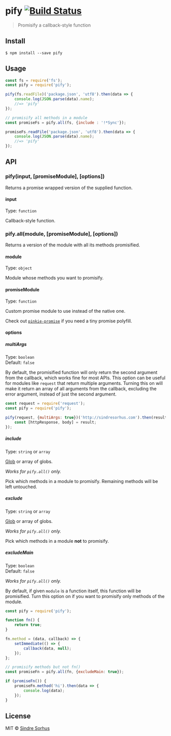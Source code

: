 # pify [![Build Status](https://travis-ci.org/sindresorhus/pify.svg?branch=master)](https://travis-ci.org/sindresorhus/pify)

> Promisify a callback-style function


## Install

```
$ npm install --save pify
```


## Usage

```js
const fs = require('fs');
const pify = require('pify');

pify(fs.readFile)('package.json', 'utf8').then(data => {
	console.log(JSON.parse(data).name);
	//=> 'pify'
});

// promisify all methods in a module
const promiseFs = pify.all(fs, {include : '!*Sync'});

promiseFs.readFile('package.json', 'utf8').then(data => {
	console.log(JSON.parse(data).name);
	//=> 'pify'
});
```


## API

### pify(input, [promiseModule], [options])

Returns a promise wrapped version of the supplied function.

#### input

Type: `function`

Callback-style function.

### pify.all(module, [promiseModule], [options])

Returns a version of the module with all its methods promisified.

#### module

Type: `object`

Module whose methods you want to promisify.

#### promiseModule

Type: `function`

Custom promise module to use instead of the native one.

Check out [`pinkie-promise`](https://github.com/floatdrop/pinkie-promise) if you need a tiny promise polyfill.

#### options

##### multiArgs

Type: `boolean`  
Default: `false`

By default, the promisified function will only return the second argument from the callback, which works fine for most APIs. This option can be useful for modules like `request` that return multiple arguments. Turning this on will make it return an array of all arguments from the callback, excluding the error argument, instead of just the second argument.

```js
const request = require('request');
const pify = require('pify');

pify(request, {multiArgs: true})('http://sindresorhus.com').then(result => {
	const [httpResponse, body] = result;
});
```

##### include

Type: `string` or `array`

[Glob](https://github.com/isaacs/node-glob#glob-primer) or array of globs.

*Works for `pify.all()` only.*

Pick which methods in a module to promisify. Remaining methods will be left untouched.

##### exclude

Type: `string` or `array`

[Glob](https://github.com/isaacs/node-glob#glob-primer) or array of globs.

*Works for `pify.all()` only.*

Pick which methods in a module **not** to promisify.

##### excludeMain

Type: `boolean`  
Default: `false`

*Works for `pify.all()` only.*

By default, if given `module` is a function itself, this function will be promisified. Turn this option on if you want to promisify only methods of the module.

```js
const pify = require('pify');

function fn() {
	return true;
}

fn.method = (data, callback) => {
	setImmediate(() => {
		callback(data, null);
	});
};

// promisify methods but not fn()
const promiseFn = pify.all(fn, {excludeMain: true});

if (promiseFn()) {
	promiseFn.method('hi').then(data => {
		console.log(data);
	});
}
```


## License

MIT © [Sindre Sorhus](http://sindresorhus.com)
